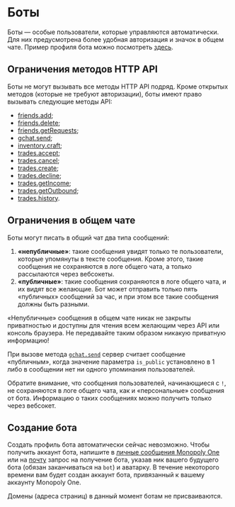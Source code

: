 
# Боты

Боты — особые пользователи, которые управляются автоматически. Для них предусмотрена более удобная авторизация и значок в общем чате. Пример профиля бота можно посмотреть [здесь](https://m1.gg/p/venturabot).

## Ограничения методов HTTP API

Боты не могут вызывать все методы HTTP API подряд. Кроме открытых методов (которые не требуют авторизации), боты имеют право вызывать следующие методы API:

- [friends.add](/api/http/friends.add);
- [friends.delete](/api/http/friends.delete);
- [friends.getRequests](/api/http/friends.getRequests);
- [gchat.send](/api/http/gchat.send);
- [inventory.craft](/api/http/inventory.craft);
- [trades.accept](/api/http/trades.accept);
- [trades.cancel](/api/http/trades.cancel);
- [trades.create](/api/http/trades.create);
- [trades.decline](/api/http/trades.decline);
- [trades.getIncome](/api/http/trades.getIncome);
- [trades.getOutbound](/api/http/trades.getOutbound);
- [trades.history](/api/http/trades.history).

## Ограничения в общем чате

Боты могут писать в общий чат два типа сообщений:
1. **«непубличные»**: такие сообщения увидят только те пользователи, которые упомянуты в тексте сообщения. Кроме этого, такие сообщения не сохраняются в логе общего чата, а только рассылаются через вебсокеты.
2. **«публичные»**: такие сообщения сохраняются в логе общего чата, и их видят все желающие. Бот может отправить только пять «публичных» сообщений за час, и при этом все такие сообщения должны быть разными.

<aside warning>

«Непубличные» сообщения в общем чате никак не закрыты приватностью и доступны для чтения всем желающим через API или консоль браузера. Не передавайте таким образом никакую приватную информацию!

</aside>

При вызове метода [`gchat.send`](/api/http/gchat.send) сервер считает сообщение «публичным», когда значение параметра `is_public` установлено в 1 либо в сообщении нет ни одного упоминания пользователей.

Обратите внимание, что сообщения пользователей, начинающиеся с `!`, не сохраняются в логе общего чата, как и «персональные» сообщения от бота. Информацию о таких сообщениях можно получить только через вебсокет.

## Создание бота

Создать профиль бота автоматически сейчас невозможно. Чтобы получить аккаунт бота, напишите в [личные сообщения Monopoly One](https://m1.gg/p/1) или на [почту](mailto:webmaster@monopoly-one.com) запрос на получение бота, указав ник вашего будущего бота (обязан заканчиваться на `bot`) и аватарку. В течение некоторого времени вам будет создан аккаунт бота, привязанный к вашему аккаунту Monopoly One.

Домены (адреса страниц) в данный момент ботам не присваиваются.
